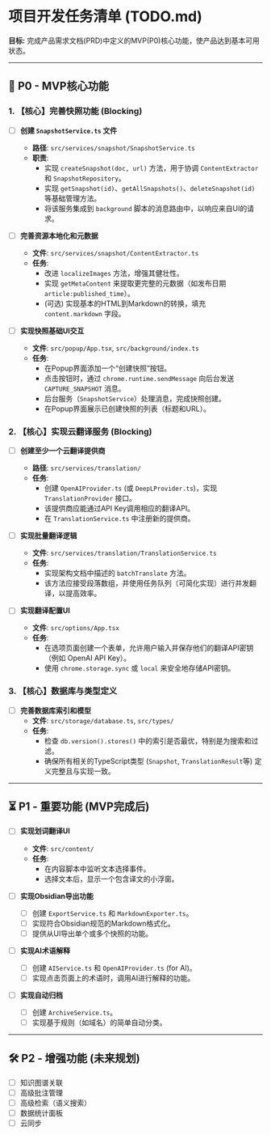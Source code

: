 # 项目开发任务清单 (TODO.md)

**目标:** 完成产品需求文档(PRD)中定义的MVP(P0)核心功能，使产品达到基本可用状态。

---

## 🚀 P0 - MVP核心功能

### 1. 【核心】完善快照功能 (Blocking)

-   [ ] **创建 `SnapshotService.ts` 文件**
    -   **路径**: `src/services/snapshot/SnapshotService.ts`
    -   **职责**:
        -   实现 `createSnapshot(doc, url)` 方法，用于协调 `ContentExtractor` 和 `SnapshotRepository`。
        -   实现 `getSnapshot(id)`、`getAllSnapshots()`、`deleteSnapshot(id)` 等基础管理方法。
        -   将该服务集成到 `background` 脚本的消息路由中，以响应来自UI的请求。

-   [ ] **完善资源本地化和元数据**
    -   **文件**: `src/services/snapshot/ContentExtractor.ts`
    -   **任务**:
        -   改进 `localizeImages` 方法，增强其健壮性。
        -   实现 `getMetaContent` 来提取更完整的元数据（如发布日期 `article:published_time`）。
        -   (可选) 实现基本的HTML到Markdown的转换，填充 `content.markdown` 字段。

-   [ ] **实现快照基础UI交互**
    -   **文件**: `src/popup/App.tsx`, `src/background/index.ts`
    -   **任务**:
        -   在Popup界面添加一个“创建快照”按钮。
        -   点击按钮时，通过 `chrome.runtime.sendMessage` 向后台发送 `CAPTURE_SNAPSHOT` 消息。
        -   后台服务（`SnapshotService`）处理消息，完成快照创建。
        -   在Popup界面展示已创建快照的列表（标题和URL）。

### 2. 【核心】实现云翻译服务 (Blocking)

-   [ ] **创建至少一个云翻译提供商**
    -   **路径**: `src/services/translation/`
    -   **任务**:
        -   创建 `OpenAIProvider.ts` (或 `DeepLProvider.ts`)，实现 `TranslationProvider` 接口。
        -   该提供商应能通过API Key调用相应的翻译API。
        -   在 `TranslationService.ts` 中注册新的提供商。

-   [ ] **实现批量翻译逻辑**
    -   **文件**: `src/services/translation/TranslationService.ts`
    -   **任务**:
        -   实现架构文档中描述的 `batchTranslate` 方法。
        -   该方法应接受段落数组，并使用任务队列（可简化实现）进行并发翻译，以提高效率。

-   [ ] **实现翻译配置UI**
    -   **文件**: `src/options/App.tsx`
    -   **任务**:
        -   在选项页面创建一个表单，允许用户输入并保存他们的翻译API密钥（例如 OpenAI API Key）。
        -   使用 `chrome.storage.sync` 或 `local` 来安全地存储API密钥。

### 3. 【核心】数据库与类型定义

-   [ ] **完善数据库索引和模型**
    -   **文件**: `src/storage/database.ts`, `src/types/`
    -   **任务**:
        -   检查 `db.version().stores()` 中的索引是否最优，特别是为搜索和过滤。
        -   确保所有相关的TypeScript类型 (`Snapshot`, `TranslationResult`等) 定义完整且与实现一致。

---

## ⏳ P1 - 重要功能 (MVP完成后)

-   [ ] **实现划词翻译UI**
    -   **文件**: `src/content/`
    -   **任务**:
        -   在内容脚本中监听文本选择事件。
        -   选择文本后，显示一个包含译文的小浮窗。

-   [ ] **实现Obsidian导出功能**
    -   [ ] 创建 `ExportService.ts` 和 `MarkdownExporter.ts`。
    -   [ ] 实现符合Obsidian规范的Markdown格式化。
    -   [ ] 提供从UI导出单个或多个快照的功能。

-   [ ] **实现AI术语解释**
    -   [ ] 创建 `AIService.ts` 和 `OpenAIProvider.ts` (for AI)。
    -   [ ] 实现点击页面上的术语时，调用AI进行解释的功能。

-   [ ] **实现自动归档**
    -   [ ] 创建 `ArchiveService.ts`。
    -   [ ] 实现基于规则（如域名）的简单自动分类。

---

## 🛠️ P2 - 增强功能 (未来规划)

-   [ ] 知识图谱关联
-   [ ] 高级批注管理
-   [ ] 高级检索（语义搜索）
-   [ ] 数据统计面板
-   [ ] 云同步